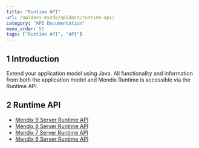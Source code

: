 ```yaml
---
title: "Runtime API"
url: /apidocs-mxsdk/apidocs/runtime-api/
category: "API Documentation"
menu_order: 55
tags: ["Runtime API", "API"]
---
```


## 1 Introduction

Extend your application model using Java. All functionality and information from both the application model and Mendix Runtime is accessible via the Runtime API.

## 2 Runtime API

* [Mendix 9 Server Runtime API](https://apidocs.rnd.mendix.com/9/runtime/index.html)
* [Mendix 8 Server Runtime API](https://apidocs.rnd.mendix.com/8/runtime/index.html)
* [Mendix 7 Server Runtime API](https://apidocs.rnd.mendix.com/7/runtime/index.html)
* [Mendix 6 Server Runtime API](https://apidocs.rnd.mendix.com/6/runtime/index.html)
